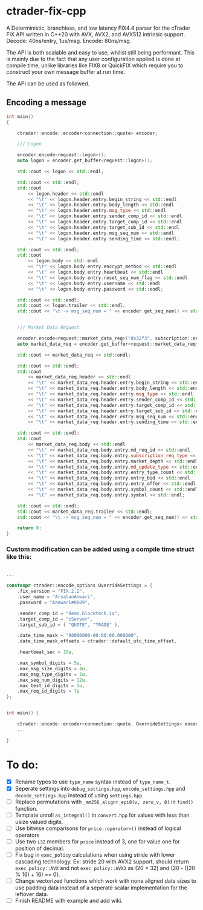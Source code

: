 # ctrader-fix-cpp

A Deterministic, branchless, and low latency FIX4.4 parser for the cTrader FIX API written in C++20 with AVX, AVX2, and AVX512 intrinsic support. Decode: 40ns/entry, 1us/msg. Encode: 80ns/msg.

The API is both scalable and easy to use, whilist still being performant. This is mainly due to the fact that any user configuration applied is done at compile time, unlike libraries like FIX8 or QuickFIX which require you to construct your own message buffer at run time. 

The API can be used as followed. 

## Encoding a message

```c++
int main()
{

	ctrader::encode::encoder<connection::quote> encoder;

	/// Logon

	encoder.encode<request::logon>();
	auto logon = encoder.get_buffer<request::logon>();

	std::cout << logon << std::endl;

	std::cout << std::endl;
	std::cout
		<< logon.header << std::endl
		<< "\t" << logon.header.entry.begin_string << std::endl
		<< "\t" << logon.header.entry.body_length << std::endl
		<< "\t" << logon.header.entry.msg_type << std::endl
		<< "\t" << logon.header.entry.sender_comp_id << std::endl
		<< "\t" << logon.header.entry.target_comp_id << std::endl
		<< "\t" << logon.header.entry.target_sub_id << std::endl
		<< "\t" << logon.header.entry.msg_seq_num << std::endl
		<< "\t" << logon.header.entry.sending_time << std::endl;

	std::cout << std::endl;
	std::cout
		<< logon.body << std::endl
		<< "\t" << logon.body.entry.encrypt_method << std::endl
		<< "\t" << logon.body.entry.heartbeat << std::endl
		<< "\t" << logon.body.entry.reset_seq_num_flag << std::endl
		<< "\t" << logon.body.entry.username << std::endl
		<< "\t" << logon.body.entry.password << std::endl;

	std::cout << std::endl;
	std::cout << logon.trailer << std::endl;
	std::cout << "\t -> msg_seq_num = " << encoder.get_seq_num() << std::endl << std::endl;


	/// Market Data Request

	encoder.encode<request::market_data_req>("ds32f3", subscription::enable, market_depth::full, symbol::eur_usd);
	auto market_data_req = encoder.get_buffer<request::market_data_req>();

	std::cout << market_data_req << std::endl;

	std::cout << std::endl;
	std::cout
		<< market_data_req.header << std::endl
		<< "\t" << market_data_req.header.entry.begin_string << std::endl
		<< "\t" << market_data_req.header.entry.body_length << std::endl
		<< "\t" << market_data_req.header.entry.msg_type << std::endl
		<< "\t" << market_data_req.header.entry.sender_comp_id << std::endl
		<< "\t" << market_data_req.header.entry.target_comp_id << std::endl
		<< "\t" << market_data_req.header.entry.target_sub_id << std::endl
		<< "\t" << market_data_req.header.entry.msg_seq_num << std::endl
		<< "\t" << market_data_req.header.entry.sending_time << std::endl;

	std::cout << std::endl;
	std::cout 
		<< market_data_req.body << std::endl
		<< "\t" << market_data_req.body.entry.md_req_id << std::endl
		<< "\t" << market_data_req.body.entry.subscription_req_type << std::endl
		<< "\t" << market_data_req.body.entry.market_depth << std::endl
		<< "\t" << market_data_req.body.entry.md_update_type << std::endl
		<< "\t" << market_data_req.body.entry.entry_type_count << std::endl
		<< "\t" << market_data_req.body.entry.entry_bid << std::endl
		<< "\t" << market_data_req.body.entry.entry_offer << std::endl
		<< "\t" << market_data_req.body.entry.symbol_count << std::endl
		<< "\t" << market_data_req.body.entry.symbol << std::endl;

	std::cout << std::endl;
	std::cout << market_data_req.trailer << std::endl;
	std::cout << "\t -> msg_seq_num = " << encoder.get_seq_num() << std::endl << std::endl;

	return 0;
}
```

### Custom modification can be added using a compile time struct like this:

```c++

...

constexpr ctrader::encode_options OverrideSettings = {
	.fix_version = "FIX.2.2",
	.user_name = "ArsalanAnwari",
	.password = "Aanwari#0609",

	.sender_comp_id = "demo.blocktech.io",
	.target_comp_id = "cServer",
	.target_sub_id = { "QUOTE", "TRADE" },

	.date_time_mask = "00000000-00:00:00.000000",
	.date_time_mask_offsets = ctrader::default_utc_time_offset,

	.heartbeat_sec = 10u,

	.max_symbol_digits = 5u,
	.max_msg_size_digits = 4u,
	.max_msg_type_digits = 1u,
	.max_seq_num_digits = 12u,
	.max_test_id_digits = 5u,
	.max_req_id_digits = 7u
};


int main() {

	ctrader::encode::encoder<connection::quote, OverrideSettings> encoder;
	...

}

```

# To do:

- [x] Rename types to use `type_name` syntax instead of `type_name_t`.
- [x] Seperate settings into `debug_settings.hpp`, `encode_settings.hpp` and `decode_settings.hpp` instead of using `settings.hpp`.
- [ ] Replace permutations with `_mm256_alignr_epi8(v, zero_v, 8)` in `find()` function.
- [ ] Template unroll `as_integral()` in `convert.hpp` for values with less than usize valued digits.
- [ ] Use bitwise comparisons for `price::operator<()` instead of logical operators
- [ ] Use two `i32` members for `price` instead of 3, one for value one for position of decimal. 
- [ ] Fix bug in `exec_policy` calculations when using stride with lower cascading technology. Ex: stride 20 with AVX2 support, should return `exec_policy::AVX` and not `exec_policy::AVX2` as (20 < 32) and (20 - ((20 % 16) + 16) == 0). 
- [ ] Change vectorized functions which work with none aligned data sizes to use padding data instead of a seperate scalar implementation for the leftover data. 
- [ ] Finish README with example and add wiki.
